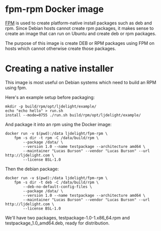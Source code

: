 
# fpm-rpm Docker image

[FPM](https://github.com/jordansissel/fpm) is used to create platform-native install packages such as deb and rpm. Since Debian hosts cannot create rpm packages, it makes sense to create an image that can run on Ubuntu and create deb or rpm packages.

The purpose of this image is create DEB or RPM packages using FPM on hosts which cannot otherwise create those packages.

# Creating a native installer
This image is most useful on Debian systems which need to build an RPM using fpm.

Here's an example setup before packaging:

    mkdir -p build/rpm/opt/ljdelight/example/
    echo "echo hello" > run.sh
    install --mode=0755 ./run.sh build/rpm/opt/ljdelight/example/

And package it into an rpm using the Docker image:

    docker run -v $(pwd):/data ljdelight/fpm-rpm \
        fpm -s dir -t rpm -C /data/build/rpm \
            --package /data/ \
            --version 1.0 --name testpackage --architecture amd64 \
            --maintainer "Lucas Burson" --vendor "Lucas Burson" --url http://ljdelight.com \
            --license BSL-1.0

Then the debian package:

    docker run -v $(pwd):/data ljdelight/fpm-rpm \
        fpm -s dir -t deb -C /data/build/rpm \
            --deb-no-default-config-files \
            --package /data/ \
            --version 1.0 --name testpackage --architecture amd64 \
            --maintainer "Lucas Burson" --vendor "Lucas Burson" --url http://ljdelight.com \
            --license BSL-1.0

We'll have two packages, testpackage-1.0-1.x86_64.rpm and testpackage_1.0_amd64.deb, ready for distribution.
